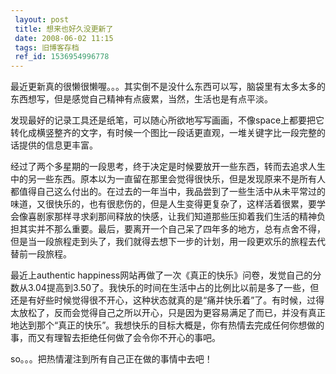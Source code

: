 ```yaml
---
 layout: post
 title: 想来也好久没更新了
 date: 2008-06-02 11:15
 tags: 旧博客存档
 ref_id: 1536954996778
---
```

最近更新真的很懒很懒喔。。。其实倒不是没什么东西可以写，脑袋里有太多太多的东西想写，但是感觉自己精神有点疲累，当然，生活也是有点平淡。



发现最好的记录工具还是纸笔，可以随心所欲地写写画画，不像space上都要把它转化成横竖整齐的文字，有时候一个图比一段话更直观，一堆关键字比一段完整的话提供的信息更丰富。



经过了两个多星期的一段思考，终于决定是时候要放开一些东西，转而去追求人生中的另一些东西。原本以为一直留在那里会觉得很快乐，但是发现原来不是所有人都值得自己这么付出的。在过去的一年当中，我品尝到了一些生活中从未平常过的味道，又很快乐的，也有很悲伤的，但是人生变得更复杂了，这样活着很累，要学会像喜剧家那样寻求刹那间释放的快感，让我们知道那些压抑着我们生活的精神负担其实并不那么重要。最后，要离开一个自己呆了四年多的地方，总有点舍不得，但是当一段旅程走到头了，我们就得去想下一步的计划，用一段更欢乐的旅程去代替前一段旅程。



最近上authentic
happiness网站再做了一次《真正的快乐》问卷，发觉自己的分数从3.04提高到3.50了。我快乐的时间在生活中占的比例比以前是多了一些，但还是有好些时候觉得很不开心，这种状态就真的是“痛并快乐着”了。有时候，过得太放松了，反而会觉得自己之所以开心，只是因为更容易满足了而已，并没有真正地达到那个“真正的快乐”。我想快乐的目标大概是，你有热情去完成任何你想做的事，而又有理智去拒绝任何做了会令你不开心的事吧。



so。。。把热情灌注到所有自己正在做的事情中去吧！

